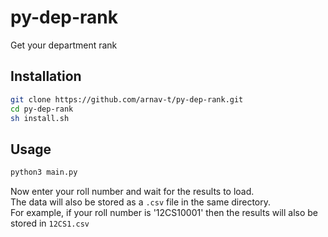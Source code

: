 # py-dep-rank
Get your department rank
## Installation
```sh
git clone https://github.com/arnav-t/py-dep-rank.git
cd py-dep-rank
sh install.sh
```
## Usage 
```sh
python3 main.py 
```
Now enter your roll number and wait for the results to load.     
The data will also be stored as a `.csv` file in the same directory.    
For example, if your roll number is '12CS10001' then the results will also be stored in `12CS1.csv`
